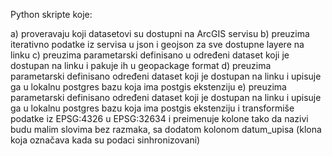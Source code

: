 Python skripte koje:

a) proveravaju koji datasetovi su dostupni na ArcGIS servisu
b) preuzima iterativno podatke iz servisa u json i geojson za sve dostupne layere na linku
c) preuzima parametarski definisano u određeni dataset koji je dostupan na linku i pakuje ih u geopackage format
d) preuzima parametarski definisano određeni dataset koji je dostupan na linku i upisuje ga u lokalnu postgres bazu koja ima postgis ekstenziju
e) preuzima parametarski definisano određeni dataset koji je dostupan na linku i upisuje ga u lokalnu postgres bazu koja ima postgis ekstenziju i 
transformiše podatke iz EPSG:4326 u EPSG:32634 i preimenuje kolone tako da nazivi budu malim slovima bez razmaka, sa dodatom kolonom datum_upisa (klona koja označava kada su podaci sinhronizovani)
